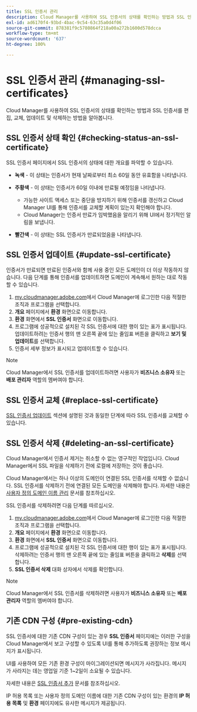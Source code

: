 ```yaml
---
title: SSL 인증서 관리
description: Cloud Manager를 사용하여 SSL 인증서의 상태를 확인하는 방법과 SSL 인증서를 편집, 교체, 업데이트 및 삭제하는 방법을 알아봅니다.
exl-id: ad6170f4-93bd-4bac-9c54-63c35a0d4f06
source-git-commit: 878381f9c5780864f218a00a272b1600d578dcca
workflow-type: tm+mt
source-wordcount: '637'
ht-degree: 100%

---
```


# SSL 인증서 관리 {#managing-ssl-certificates}

Cloud Manager를 사용하여 SSL 인증서의 상태를 확인하는 방법과 SSL 인증서를 편집, 교체, 업데이트 및 삭제하는 방법을 알아봅니다.

## SSL 인증서 상태 확인 {#checking-status-an-ssl-certificate}

SSL 인증서 페이지에서 SSL 인증서의 상태에 대한 개요를 파악할 수 있습니다.

* **녹색** - 이 상태는 인증서가 현재 날짜로부터 최소 60일 동안 유효함을 나타냅니다.

* **주황색** - 이 상태는 인증서가 60일 이내에 만료될 예정임을 나타냅니다.
   * 가능한 사이트 액세스 또는 중단을 방지하기 위해 인증서를 갱신하고 Cloud Manager UI를 통해 인증서를 교체할 계획이 있는지 확인해야 합니다.
   * Cloud Manager는 인증서 만료가 임박했음을 알리기 위해 UI에서 정기적인 알림을 보냅니다.

* **빨간색** - 이 상태는 SSL 인증서가 만료되었음을 나타냅니다.

## SSL 인증서 업데이트 {#update-ssl-certificate}

인증서가 만료되면 만료된 인증서와 함께 사용 중인 모든 도메인이 더 이상 작동하지 않습니다. 다음 단계를 통해 인증서를 업데이트하면 도메인이 계속해서 원하는 대로 작동할 수 있습니다.

1. [my.cloudmanager.adobe.com](https://my.cloudmanager.adobe.com/)에서 Cloud Manager에 로그인한 다음 적절한 조직과 프로그램을 선택합니다.
1. **개요** 페이지에서 **환경** 화면으로 이동합니다.
1. **환경** 화면에서 **SSL 인증서** 화면으로 이동합니다.
1. 프로그램에 성공적으로 설치된 각 SSL 인증서에 대한 행이 있는 표가 표시됩니다. 업데이트하려는 인증서 행의 맨 오른쪽 끝에 있는 줄임표 버튼을 클릭하고 **보기 및 업데이트**&#x200B;를 선택합니다.
1. 인증서 세부 정보가 표시되고 업데이트할 수 있습니다.

>[!NOTE]
>
>Cloud Manager에서 SSL 인증서를 업데이트하려면 사용자가 **비즈니스 소유자** 또는 **배포 관리자** 역할의 멤버여야 합니다.

## SSL 인증서 교체 {#replace-ssl-certificate}

[SSL 인증서 업데이트](#update-ssl-certificate) 섹션에 설명된 것과 동일한 단계에 따라 SSL 인증서를 교체할 수 있습니다.

## SSL 인증서 삭제 {#deleting-an-ssl-certificate}

Cloud Manager에서 인증서 제거는 취소할 수 없는 영구적인 작업입니다. Cloud Manager에서 SSL 파일을 삭제하기 전에 로컬에 저장하는 것이 좋습니다.

Cloud Manager에서는 하나 이상의 도메인이 연결된 SSL 인증서를 삭제할 수 없습니다. SSL 인증서를 삭제하기 전에 연결된 모든 도메인을 삭제해야 합니다. 자세한 내용은 [사용자 정의 도메인 이름 관리](/help/implementing/cloud-manager/custom-domain-names/managing-custom-domain-names.md) 문서를 참조하십시오.

SSL 인증서를 삭제하려면 다음 단계를 따르십시오.

1. [my.cloudmanager.adobe.com](https://my.cloudmanager.adobe.com/)에서 Cloud Manager에 로그인한 다음 적절한 조직과 프로그램을 선택합니다.
1. **개요** 페이지에서 **환경** 화면으로 이동합니다.
1. **환경** 화면에서 **SSL 인증서** 화면으로 이동합니다.
1. 프로그램에 성공적으로 설치된 각 SSL 인증서에 대한 행이 있는 표가 표시됩니다. 삭제하려는 인증서 행의 맨 오른쪽 끝에 있는 줄임표 버튼을 클릭하고 **삭제**&#x200B;를 선택합니다.
1. **SSL 인증서 삭제** 대화 상자에서 삭제를 확인합니다.

>[!NOTE]
>
>Cloud Manager에서 SSL 인증서를 삭제하려면 사용자가 **비즈니스 소유자** 또는 **배포 관리자** 역할의 멤버여야 합니다.

## 기존 CDN 구성 {#pre-existing-cdn}

SSL 인증서에 대한 기존 CDN 구성이 있는 경우 **SSL 인증서** 페이지에는 이러한 구성을 Cloud Manager에서 보고 구성할 수 있도록 UI를 통해 추가하도록 권장하는 정보 메시지가 표시됩니다.

UI를 사용하여 모든 기존 환경 구성이 마이그레이션되면 메시지가 사라집니다. 메시지가 사라지는 데는 영업일 기준 1~2일이 소요될 수 있습니다.

자세한 내용은 [SSL 인증서 추가](/help/implementing/cloud-manager/managing-ssl-certifications/add-ssl-certificate.md) 문서를 참조하십시오.

IP 허용 목록 또는 사용자 정의 도메인 이름에 대한 기존 CDN 구성이 있는 환경의 **IP 허용 목록** 및 **환경** 페이지에도 유사한 메시지가 제공됩니다.
